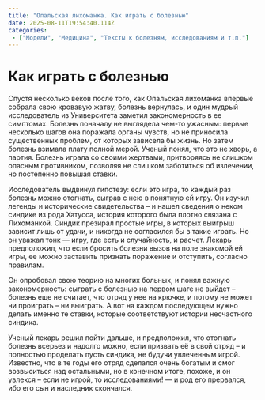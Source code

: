 ```yaml
---
title: "Опальская лихоманка. Как играть с болезнью"
date: 2025-08-11T19:54:40.114Z
categories:
 - ["Модели", "Медицина", "Тексты к болезням, исследованиям и т.п."]
---
```


**Как играть с болезнью**
=========================

Спустя несколько веков после того, как Опальская лихоманка впервые
собрала свою кровавую жатву, болезнь вернулась, и один мудрый
исследователь из Университета заметил закономерность в ее симптомах.
Болезнь поначалу не выглядела чем-то ужасным: первые несколько шагов она
поражала органы чувств, но не приносила существенных проблем, от которых
зависела бы жизнь. Но затем болезнь взимала плату полной мерой. Ученый
понял, что это не хворь, а партия. Болезнь играла со своими жертвами,
притворяясь не слишком опасным противником, позволяя не слишком
заботиться об излечении, но постепенно повышая ставки.

Исследователь выдвинул гипотезу: если это игра, то каждый раз болезнь
можно отогнать, сыграв с нею в понятную ей игру. Он изучил легенды и
исторические свидетельства – и нашел сведения о неком синдике из рода
Хатусса, история которого была плотно связана с Лихоманкой. Синдик
презирал простые игры, в которых выигрыш зависит лишь от удачи, и
никогда не согласился бы в такие играть. Но он уважал тонк — игру, где
есть и случайность, и расчет. Лекарь предположил, что если бросить
болезни вызов на поле знакомой ей игры, ее можно заставить признать
поражение и отступить, согласно правилам.

Он опробовал свою теорию на многих больных, и понял важную
закономерность: сыграть с болезнью на первом шаге не выйдет – болезнь
еще не считает, что отряд у нее на крючке, и потому не может ни
проиграть – ни выиграть. А вот на каждом последующем нужно делать именно
те ставки, которые соответствуют истории несчастного синдика.

Ученый лекарь решил пойти дальше, и предположил, что отогнать болезнь
всерьез и надолго можно, если призвать её в свой отряд – и полностью
проделать пусть синдика, не будучи увлеченным игрой. Известно, что в те
годы его отряд сделался очень богатым и смог возвыситься над остальными,
но в конечном итоге, похоже, и он увлекся – если не игрой, то
исследованиями! — и род его прервался, ибо его сын и наследник
скончался.
